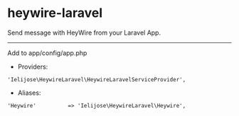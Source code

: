 heywire-laravel
===============

Send message with HeyWire from your Laravel App.

-----------------------

Add to app/config/app.php

 * Providers:
  
<pre><code>'Ielijose\HeywireLaravel\HeywireLaravelServiceProvider',</code></pre>
  
 * Aliases:
<pre><code>'Heywire'		  => 'Ielijose\HeywireLaravel\Heywire',</code></pre>
